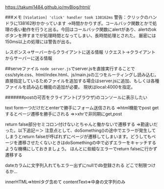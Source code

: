 https://takumi1484.github.io/myBlog/html/


###メモ
`
[Violation] 'click' handler took 138162ms
`
警告：クリックのハンドラに138162秒かかっています
->時間かかりすぎ。コールバック関数とかで処理の長い動作を行うと出る。今回はコールバック関数にalertがあり、alertのokボタンを押すまでが処理時間となってしまい、長時間処理とされた。
厳密には150ms以上の処理には警告が出る。


レスポンス->サーバーからクライアントに送る情報
リクエスト->クライアントからサーバーに送る情報

##serveファイル
`node server.js`でserver.jsを直接実行することでcss/style.css、html/index.html、js/main.jsの三つをルーティングし読み込む。直接指定しているためファイルを追加する場合はserver.jsに追加、もしくは各種ファイルを読み込む機能の追加が必要。
現状はlocal:4000を指定。




#######postの可否をクライアント(ブラウザ)のコンソールに表示したい

text form一つだけだとenterで勝手にフォーム送信される
=>html機能でpost getするとページ遷移を勝手にされる
=>>xhrで非同期にget,post

<form id="post" action="http://localhost:3000/add" method="post" onsubmit="send();return false;">                
return false部分セミコロン付けないとちゃんと働かないで遷移する
=>勘違いだった。以下追記＝＞
注意点として、doSomething()の途中でエラーが発生してしまうとreturn falseが呼ばれずにページが遷移してしまいます。どうしてもページを遷移させたくないときはdoSomethingの中で必ずエラーをキャッチするような機構にしておきましょう。
ほんとに些細なエラーでreturn falseに行かず遷移する

dateカラムに文字列入れてもエラー出ずにnullでdb登録される
どこで制限つけるか...

innerHTML=>htmlタグ含めて
contentText=>中身の文字列のみ